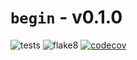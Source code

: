 # `begin` - v0.1.0
![tests](https://github.com/LachlanMarnham/begin/actions/workflows/tests.yml/badge.svg?branch=setup-ci)
![flake8](https://github.com/LachlanMarnham/begin/actions/workflows/flake8.yml/badge.svg?branch=setup-ci)
[![codecov](https://codecov.io/gh/LachlanMarnham/begin/branch/setup-ci/graph/badge.svg)](https://codecov.io/gh/LachlanMarnham/begin)